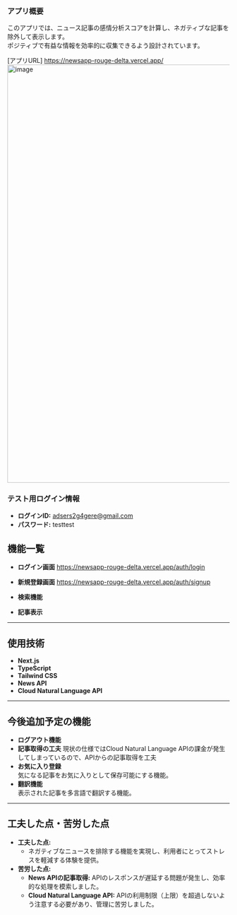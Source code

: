 ###  アプリ概要
このアプリでは、ニュース記事の感情分析スコアを計算し、ネガティブな記事を除外して表示します。  
ポジティブで有益な情報を効率的に収集できるよう設計されています。

[アプリURL]
https://newsapp-rouge-delta.vercel.app/
<img width="946" alt="image" src="https://github.com/user-attachments/assets/8a07544b-8e2d-4f3a-9878-431182a08f62" />


### テスト用ログイン情報
- **ログインID:** adsers2g4gere@gmail.com  
- **パスワード:** testtest  

## 機能一覧
- **ログイン画面**
https://newsapp-rouge-delta.vercel.app/auth/login

- **新規登録画面**
https://newsapp-rouge-delta.vercel.app/auth/signup

- **検索機能** 

- **記事表示**  

---

## 使用技術
- **Next.js**  
- **TypeScript** 
- **Tailwind CSS**  
- **News API**  
- **Cloud Natural Language API**  

---

## 今後追加予定の機能
- **ログアウト機能**
- **記事取得の工夫**
現状の仕様ではCloud Natural Language APIの課金が発生してしまっているので、APIからの記事取得を工夫
- **お気に入り登録**  
  気になる記事をお気に入りとして保存可能にする機能。
- **翻訳機能**  
  表示された記事を多言語で翻訳する機能。

---

## 工夫した点・苦労した点
- **工夫した点:**  
  - ネガティブなニュースを排除する機能を実現し、利用者にとってストレスを軽減する体験を提供。
- **苦労した点:**  
  - **News APIの記事取得:** APIのレスポンスが遅延する問題が発生し、効率的な処理を模索しました。  
  - **Cloud Natural Language API:** APIの利用制限（上限）を超過しないよう注意する必要があり、管理に苦労しました。

